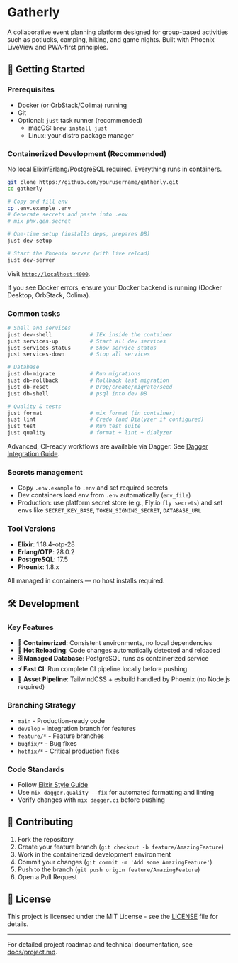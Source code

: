 # Gatherly

A collaborative event planning platform designed for group-based activities such as potlucks, camping, hiking, and game nights. Built with Phoenix LiveView and PWA-first principles.

## 🚀 Getting Started

### Prerequisites
- Docker (or OrbStack/Colima) running
- Git
- Optional: `just` task runner (recommended)
  - macOS: `brew install just`
  - Linux: your distro package manager

### Containerized Development (Recommended)

No local Elixir/Erlang/PostgreSQL required. Everything runs in containers.

```bash
git clone https://github.com/yourusername/gatherly.git
cd gatherly

# Copy and fill env
cp .env.example .env
# Generate secrets and paste into .env
# mix phx.gen.secret

# One-time setup (installs deps, prepares DB)
just dev-setup

# Start the Phoenix server (with live reload)
just dev-server
```

Visit [`http://localhost:4000`](http://localhost:4000).

If you see Docker errors, ensure your Docker backend is running (Docker Desktop, OrbStack, Colima).

### Common tasks

```bash
# Shell and services
just dev-shell            # IEx inside the container
just services-up          # Start all dev services
just services-status      # Show service status
just services-down        # Stop all services

# Database
just db-migrate           # Run migrations
just db-rollback          # Rollback last migration
just db-reset             # Drop/create/migrate/seed
just db-shell             # psql into dev DB

# Quality & tests
just format               # mix format (in container)
just lint                 # Credo (and Dialyzer if configured)
just test                 # Run test suite
just quality              # format + lint + dialyzer
```

Advanced, CI-ready workflows are available via Dagger. See [Dagger Integration Guide](lib/gatherly/dagger/README.md).

### Secrets management
- Copy `.env.example` to `.env` and set required secrets
- Dev containers load env from `.env` automatically (`env_file`)
- Production: use platform secret store (e.g., Fly.io `fly secrets`) and set envs like `SECRET_KEY_BASE`, `TOKEN_SIGNING_SECRET`, `DATABASE_URL`

### Tool Versions

- **Elixir**: 1.18.4-otp-28
- **Erlang/OTP**: 28.0.2
- **PostgreSQL**: 17.5
- **Phoenix**: 1.8.x

All managed in containers — no host installs required.

## 🛠 Development

### Key Features
- **🐳 Containerized**: Consistent environments, no local dependencies
- **🔄 Hot Reloading**: Code changes automatically detected and reloaded
- **🗄️ Managed Database**: PostgreSQL runs as containerized service
- **⚡ Fast CI**: Run complete CI pipeline locally before pushing
- **🔧 Asset Pipeline**: TailwindCSS + esbuild handled by Phoenix (no Node.js required)

### Branching Strategy
- `main` - Production-ready code
- `develop` - Integration branch for features
- `feature/*` - Feature branches
- `bugfix/*` - Bug fixes
- `hotfix/*` - Critical production fixes

### Code Standards
- Follow [Elixir Style Guide](https://github.com/christopheradams/elixir_style_guide)
- Use `mix dagger.quality --fix` for automated formatting and linting
- Verify changes with `mix dagger.ci` before pushing

## 🤝 Contributing

1. Fork the repository
2. Create your feature branch (`git checkout -b feature/AmazingFeature`)
3. Work in the containerized development environment
4. Commit your changes (`git commit -m 'Add some AmazingFeature'`)
5. Push to the branch (`git push origin feature/AmazingFeature`)
6. Open a Pull Request

## 📝 License

This project is licensed under the MIT License - see the [LICENSE](LICENSE) file for details.

---

For detailed project roadmap and technical documentation, see [docs/project.md](docs/project.md).

